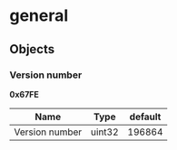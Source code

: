# general



## Objects


### Version number

**0x67FE**


| Name | Type | default |
| --- | --- | --- |
| Version number | uint32 | 196864 |

